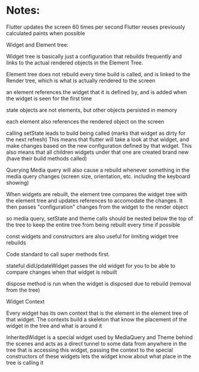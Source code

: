 # Notes:

Flutter updates the screen 60 times per second
Flutter reuses previously calculated paints when possible

Widget and Element tree:

Widget tree is basically just a configuration that rebuilds frequently and links to the
actual rendered objects in the Element Tree. 

Element tree does not rebuild every time build is called, and is linked to the Render tree, which is what is actually rendered to the screen

an element references the widget that it is defined by, and is added when the widget is seen for the first time

state objects are not elements, but other objects persisted in memory

each element also references the rendered object on the screen

calling setState leads to build being called (marks that widget as dirty for the next refresh)
This means that flutter will take a look at that widget, and make changes based on the new configuration defined by that widget. This also means that all children widgets under that one are created brand new (have their build methods called)

Querying Media query will also cause a rebuild whenever something in the media query changes (screen size, orientation, etc. including the keyboard showing)

When widgets are rebuilt, the element tree compares the widget tree with the element tree and updates references to accomodate the changes. It then passes "configuration" changes from the widget to the render object

so media query, setState and theme calls should be nested below the top of the tree to keep the entire tree from being rebuilt every time if possible

const widgets and constructors are also useful for limiting widget tree rebuilds

Code standard to call super methods first.

stateful didUpdateWidget passes the old widget for you to be able to compare changes when that widget is rebuilt

dispose method is run when the widget is disposed due to rebuild (removal from the tree)

Widget Context

Every widget has its own context that is the element in the element tree of that widget.
The contexts build a skeleton that know the placement of the widget in the tree and what is around it

InheritedWidget is a special widget used by MediaQuery and Theme behind the scenes and acts as a direct tunnel to some data
from anywhere in the tree that is accessing this widget, passing the context to the special constructors of these widgets lets the widget know about
what place in the tree is calling it
